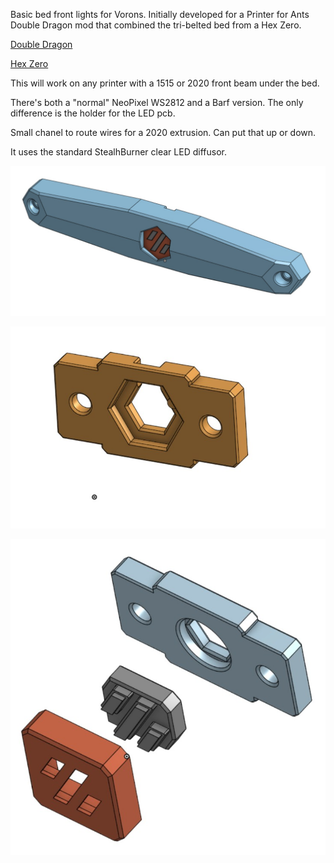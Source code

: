 Basic bed front lights for Vorons. Initially developed for a Printer for Ants Double Dragon mod that combined the tri-belted bed from a Hex Zero.

[Double Dragon](https://github.com/zruncho3d/double-dragon/)

[Hex Zero](https://github.com/Alexander-T-Moss/Hex-Zero)

This will work on any printer with a 1515 or 2020 front beam under the bed.

There's both a "normal" NeoPixel WS2812 and a Barf version. The only difference is the holder for the LED pcb.

Small chanel to route wires for a 2020 extrusion. Can put that up or down. 

It uses the standard StealhBurner clear LED diffusor. 

![Assembly](https://github.com/Sands45/Bed-Front-Lights/blob/main/Images/LED%20Front%201.jpg)

![Barf](https://github.com/Sands45/Bed-Front-Lights/blob/main/Images/LED%20Barf.jpg)

![Neo](https://github.com/Sands45/Bed-Front-Lights/blob/main/Images/LED%20NeoPixel.jpg)

